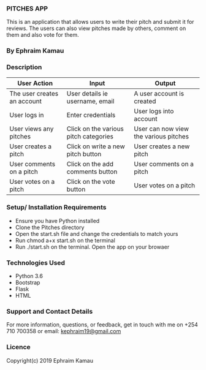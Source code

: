### PITCHES APP
This is an application that allows users to write their pitch and submit it for reviews. The users can also view pitches made by others, comment on them and also vote for them.

### By Ephraim Kamau

### Description

| User Action                       |          Input                        |    Output                             |
|-----------------------------------|---------------------------------------|---------------------------------------|
|The user creates an account        | User details ie username, email       |  A user account is created            |
|User logs in                       | Enter credentials                     | User logs into account                |
|User views any pitches             | Click on the various pitch categories |  User can now view the various pitches|
|User creates a pitch               | Click on write a new pitch button     | User creates a new pitch              |
|User comments on a pitch           | Click on the add comments button      | User comments on a pitch              |
|User votes on a pitch              |  Click on the vote button             | User votes on a pitch                 |

### Setup/ Installation Requirements
<ul>
<li>Ensure you have Python installed</li>
<li>Clone the Pitches directory</li>
<li>Open the start.sh file and change the credentials to match yours</li>
<li>Run chmod a+x start.sh on the terminal</li>
<li>Run ./start.sh on the terminal. Open the app on your browaer</li>
</ul>


### Technologies Used
<ul>
<li> Python 3.6 </li>
<li> Bootstrap </li>
<li> Flask </li>
<li> HTML </li>
</ul>

### Support and Contact Details
For more information, questions, or feedback, get in touch with me on +254 710 700358 or email: kephraim19@gmail.com

### Licence
Copyright(c) 2019 Ephraim Kamau